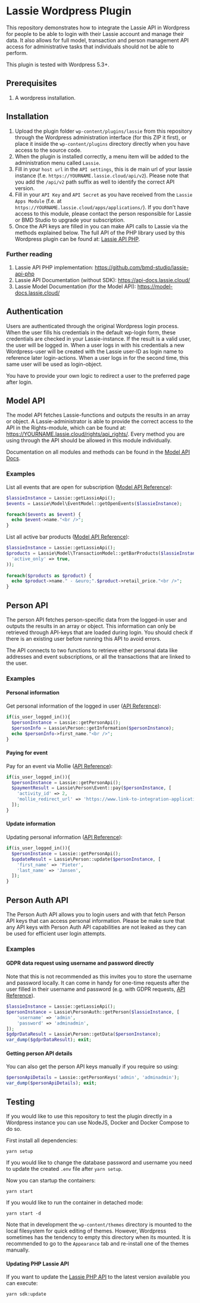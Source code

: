 # Lassie Wordpress Plugin
This repository demonstrates how to integrate the Lassie API in Wordpress for people to be able to login with their Lassie account and manage their data. It also allows for full model, transaction and person management API access for administrative tasks that individuals should not be able to perform.

This plugin is tested with Wordpress 5.3+.

## Prerequisites
1. A wordpress installation.

## Installation
1. Upload the plugin folder `wp-content/plugins/lassie` from this repository through the Wordpress administration interface (for this ZIP it first), or place it inside the `wp-content/plugins` directory directly when you have access to the source code.
2. When the plugin is installed correctly, a menu item will be added to the administration menu called `Lassie`.
3. Fill in your `host url` in the `API settings`, this is de main url of your lassie instance (f.e. `https://YOURNAME.lassie.cloud/api/v2`). Please note that you add the `/api/v2` path suffix as well to identify the correct API version.
4. Fill in your `API Key` and `API Secret` as you have received from the `Lassie Apps Module` (f.e. at `https://YOURNAME.lassie.cloud/apps/applications/`). If you don't have access to this module, please contact the person responsible for Lassie or BMD Studio to upgrade your subscription.
5. Once the API keys are filled in you can make API calls to Lassie via the methods explained below. The full API of the PHP library used by this Wordpress plugin can be found at: [Lassie API PHP](https://github.com/bmd-studio/lassie-api-php).

### Further reading
1. Lassie API PHP implementation: https://github.com/bmd-studio/lassie-api-php
2. Lassie API Documentation (without SDK): https://api-docs.lassie.cloud/
3. Lassie Model Documentation (for the Model API): https://model-docs.lassie.cloud/ 

## Authentication
Users are authenticated through the original Wordpress login process. When the user fills his credentials in the default wp-login form, these credentials are checked in your Lassie-instance. If the result is a valid user, the user will be logged in. When a user logs in with his credentials a new Wordpress-user will be created with the Lassie user-ID as login name to reference later login-actions. When a user logs in for the second time, this same user will be used as login-object.

You have to provide your own logic to redirect a user to the preferred page after login. 

## Model API
The model API fetches Lassie-functions and outputs the results in an array or object. A Lassie-administrator is able to provide the correct access to the API in the Rights-module, which can be found at: https://YOURNAME.lassie.cloud/rights/api_rights/. Every method you are using through the API should be allowed in this module individually.

Documentation on all modules and methods can be found in the [Model API Docs](https://model-docs.lassie.cloud/).

### Examples
List all events that are open for subscription ([Model API Reference](https://model-docs.lassie.cloud/class-Event_model.html#_get_open_events)):
```php
$lassieInstance = Lassie::getLassieApi();
$events = Lassie\Model\EventModel::getOpenEvents($lassieInstance);

foreach($events as $event) {
  echo $event->name."<br />";
}
```

List all active bar products ([Model API Reference](https://model-docs.lassie.cloud/class-Transaction_model.html#_get_bar_products)):
```php
$lassieInstance = Lassie::getLassieApi();
$products = Lassie\Model\TransactionModel::getBarProducts($lassieInstance, array(
  'active_only' => true,
));
 
foreach($products as $product) {
  echo $product->name." - &euro;".$product->retail_price."<br />";
}
```

## Person API
The person API fetches person-specific data from the logged-in user and outputs the results in an array or object. This information can only be retrieved through API-keys that are loaded during login. You should check if there is an existing user before running this API to avoid errors.

The API connects to two functions to retrieve either personal data like addresses and event subscriptions, or all the transactions that are linked to the user.

### Examples

#### Personal information
Get personal information of the logged in user ([API Reference](https://api-docs.lassie.cloud/#api-Person-Get_Person_Information)):
```php
if(is_user_logged_in()){
  $personInstance = Lassie::getPersonApi();
  $personInfo = Lassie\Person::getInformation($personInstance);
  echo $personInfo->first_name."<br />";
}
```

#### Paying for event
Pay for an event via Mollie ([API Reference](https://api-docs.lassie.cloud/#api-Person-Person_Pay_Event___Membership)):
```php
if(is_user_logged_in()){
  $personInstance = Lassie::getPersonApi();
  $paymentResult = Lassie\Person\Event::pay($personInstance, [
    'activity_id' => 2,
    'mollie_redirect_url' => 'https://www.link-to-integration-application.com/',
  ]);
}
```

#### Update information
Updating personal information ([API Reference](https://api-docs.lassie.cloud/#api-Person-Post_Update_Person)):
```php
if(is_user_logged_in()){
  $personInstance = Lassie::getPersonApi();
  $updateResult = Lassie\Person::update($personInstance, [
    'first_name' => 'Pieter',
    'last_name' => 'Jansen',
  ]);
}
```

## Person Auth API
The Person Auth API allows you to login users and with that fetch Person API keys that can access personal information. Please be make sure that any API keys with Person Auth API capabilities are not leaked as they can be used for efficient user login attempts.
### Examples

#### GDPR data request using username and password directly
Note that this is not recommended as this invites you to store the username and password locally. It can come in handy for one-time requests after the user filled in their username and password (e.g. with GDPR requests, [API Reference](https://api-docs.lassie.cloud/#api-Person-Get_Person_Data)).
```php
$lassieInstance = Lassie::getLassieApi();
$personInstance = Lassie\PersonAuth::getPerson($lassieInstance, [
	'username' => 'admin', 
	'password' => 'adminadmin',
]);
$gdprDataResult = Lassie\Person::getData($personInstance);
var_dump($gdprDataResult); exit;
```

#### Getting person API details
You can also get the person API keys manually if you require so using:
```php
$personApiDetails = Lassie::getPersonKeys('admin', 'adminadmin');
var_dump($personApiDetails); exit;
```

## Testing
If you would like to use this repository to test the plugin directly in a Wordpress instance you can use NodeJS, Docker and Docker Compose to do so.

First install all dependencies:
```shell
yarn setup
```

If you would like to change the database password and username you need to update the created `.env` file after `yarn setup`.

Now you can startup the containers:
```
yarn start
```

If you would like to run the container in detached mode:
```
yarn start -d
```

Note that in development the `wp-content/themes` directory is mounted to the local filesystem for quick editing of themes. However, Wordpress sometimes has the tendency to empty this directory when its mounted. It is recommended to go to the `Appearance` tab and re-install one of the themes manually.

#### Updating PHP Lassie API
If you want to update the [Lassie PHP API](https://github.com/bmd-studio/lassie-api-php) to the latest version available you can execute:
```shell
yarn sdk:update
``` 